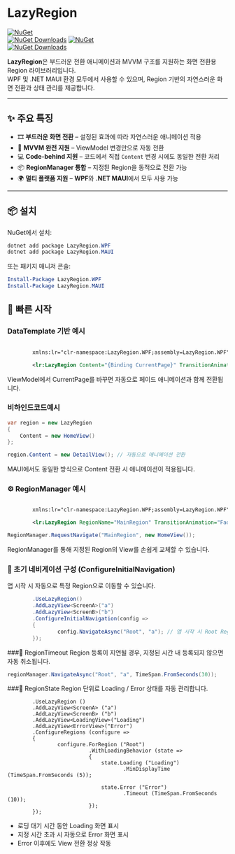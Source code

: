 # LazyRegion  

[![NuGet](https://img.shields.io/nuget/v/LazyRegion.WPF.svg)](https://www.nuget.org/packages/LazyRegion.WPF/)  
[![NuGet Downloads](https://img.shields.io/nuget/dt/LazyRegion.WPF.svg)](https://www.nuget.org/packages/LazyRegion.WPF/)
[![NuGet](https://img.shields.io/nuget/v/LazyRegion.MAUI.svg)](https://www.nuget.org/packages/LazyRegion.MAUI/)  
[![NuGet Downloads](https://img.shields.io/nuget/dt/LazyRegion.MAUI.svg)](https://www.nuget.org/packages/LazyRegion.MAUI/)

**LazyRegion**은 부드러운 전환 애니메이션과 MVVM 구조를 지원하는 화면 전환용 Region 라이브러리입니다.  
WPF 및 .NET MAUI 환경 모두에서 사용할 수 있으며, Region 기반의 자연스러운 화면 전환과 상태 관리를 제공합니다.

---

## ✨ 주요 특징

- 🎞 **부드러운 화면 전환** – 설정된 효과에 따라 자연스러운 애니메이션 적용  
- 🧩 **MVVM 완전 지원** – ViewModel 변경만으로 자동 전환  
- 💻 **Code-behind 지원** – 코드에서 직접 `Content` 변경 시에도 동일한 전환 처리  
- 📦 **RegionManager 통합** – 지정된 Region을 동적으로 전환 가능  
- 🌍 **멀티 플랫폼 지원** – **WPF**와 **.NET MAUI**에서 모두 사용 가능  

---

## 📦 설치

NuGet에서 설치:

```powershell
dotnet add package LazyRegion.WPF
dotnet add package LazyRegion.MAUI
```
또는 패키지 매니저 콘솔:

```powershell
Install-Package LazyRegion.WPF
Install-Package LazyRegion.MAUI
```

## 🚀 빠른 시작
### DataTemplate 기반 예시
```xml

        xmlns:lr="clr-namespace:LazyRegion.WPF;assembly=LazyRegion.WPF"> // or xmlns:lr="clr-namespace:LazyRegion.MAUI;assembly=LazyRegion.MAUI">

        <lr:LazyRegion Content="{Binding CurrentPage}" TransitionAnimation="Fade"/>

```
ViewModel에서 CurrentPage를 바꾸면 자동으로 페이드 애니메이션과 함께 전환됩니다.

### 비하인드코드예시
```csharp
var region = new LazyRegion
{
    Content = new HomeView()
};

region.Content = new DetailView(); // 자동으로 애니메이션 전환
```
MAUI에서도 동일한 방식으로 Content 전환 시 애니메이션이 적용됩니다.

### ⚙ RegionManager 예시
```xml

        xmlns:lr="clr-namespace:LazyRegion.WPF;assembly=LazyRegion.WPF">

        <lr:LazyRegion RegionName="MainRegion" TransitionAnimation="Fade"/>
```
```csharp
RegionManager.RequestNavigate("MainRegion", new HomeView());
```
RegionManager를 통해 지정된 Region의 View를 손쉽게 교체할 수 있습니다.

### 🔹 초기 네비게이션 구성 (ConfigureInitialNavigation)
앱 시작 시 자동으로 특정 Region으로 이동할 수 있습니다.

```csharp
        .UseLazyRegion()
        .AddLazyView<ScreenA>("a")
        .AddLazyView<ScreenB>("b")
        .ConfigureInitialNavigation(config =>
        {
                config.NavigateAsync("Root", "a"); // 앱 시작 시 Root Region → ScreenA
        });
```
###🔹 RegionTimeout
Region 등록이 지연될 경우, 지정된 시간 내 등록되지 않으면 자동 취소됩니다.

```csharp
regionManager.NavigateAsync("Root", "a", TimeSpan.FromSeconds(30));
```
###🔹 RegionState
Region 단위로 Loading / Error 상태를 자동 관리합니다.
```
        .UseLazyRegion ()
        .AddLazyView<ScreenA> ("a")
        .AddLazyView<ScreenB> ("b")
        .AddLazyView<LoadingView>("Loading")
        .AddLazyView<ErrorView>("Error")
        .ConfigureRegions (configure =>
        {
                configure.ForRegion ("Root")
                          .WithLoadingBehavior (state =>
                          {
                              state.Loading ("Loading")
                                     .MinDisplayTime (TimeSpan.FromSeconds (5));
                        
                              state.Error ("Error")
                                     .Timeout (TimeSpan.FromSeconds (10));
                          });
        });
```
- 로딩 대기 시간 동안 Loading 화면 표시
- 지정 시간 초과 시 자동으로 Error 화면 표시
- Error 이후에도 View 전환 정상 작동

